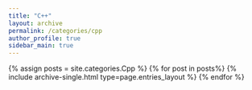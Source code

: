 ```yaml
---
title: "C++"  
layout: archive   
permalink: /categories/cpp   
author_profile: true   
sidebar_main: true  
---
```


{% assign posts = site.categories.Cpp %}
{% for post in posts%} {% include archive-single.html type=page.entries_layout %} {% endfor %}
